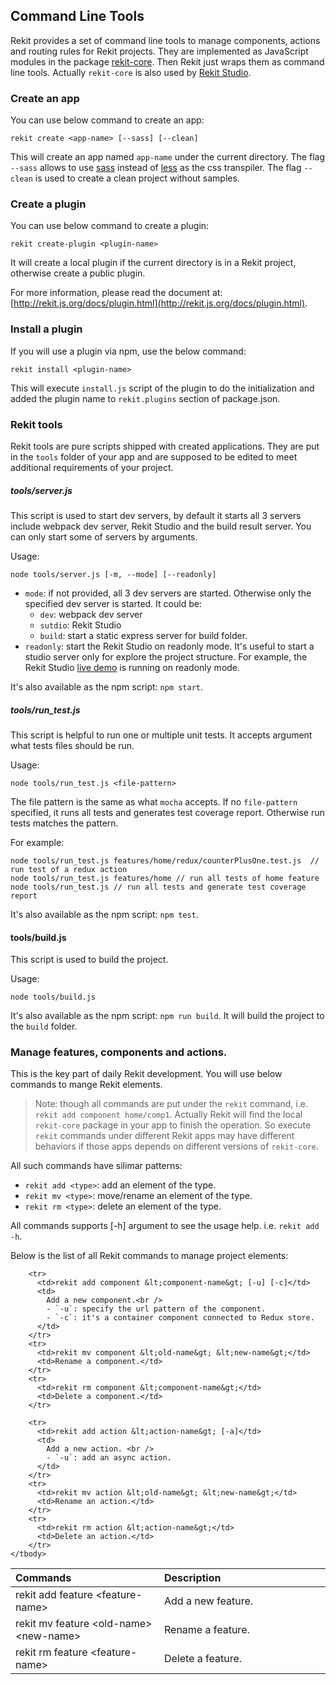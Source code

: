 ## Command Line Tools
Rekit provides a set of command line tools to manage components, actions and routing rules for Rekit projects. They are implemented as JavaScript modules in the package [rekit-core](https://github.com/supnate/rekit/tree/master/packages/rekit-core). Then Rekit just wraps them as command line tools. Actually `rekit-core` is also used by [Rekit Studio](https://github.com/supnate/rekit/tree/master/packages/rekit-studio).


### Create an app
You can use below command to create an app:
```
rekit create <app-name> [--sass] [--clean]
```

This will create an app named `app-name` under the current directory. The flag `--sass` allows to use [sass](https://sass-lang.com) instead of [less](http://lesscss.org) as the css transpiler. The flag `--clean` is used to create a clean project without samples.

### Create a plugin
You can use below command to create a plugin:
```
rekit create-plugin <plugin-name>
```
It will create a local plugin if the current directory is in a Rekit project, otherwise create a public plugin.

For more information, please read the document at: [http://rekit.js.org/docs/plugin.html](http://rekit.js.org/docs/plugin.html).

### Install a plugin
If you will use a plugin via npm, use the below command:
```
rekit install <plugin-name>
```

This will execute `install.js` script of the plugin to do the initialization and added the plugin name to `rekit.plugins` section of package.json.

### Rekit tools

Rekit tools are pure scripts shipped with created applications. They are put in the `tools` folder of your app and are supposed to be edited to meet additional requirements of your project.

##### tools/server.js
This script is used to start dev servers, by default it starts all 3 servers include webpack dev server, Rekit Studio and the build result server. You can only start some of servers by arguments.

Usage:
```
node tools/server.js [-m, --mode] [--readonly]
```

- `mode`: if not provided, all 3 dev servers are started. Otherwise only the specified dev server is started. It could be:
  - `dev`: webpack dev server
  - `sutdio`: Rekit Studio
  - `build`: start a static express server for build folder.
- `readonly`: start the Rekit Studio on readonly mode. It's useful to start a studio server only for explore the project structure. For example, the Rekit Studio [live demo](http://demo.rekit.org) is running on readonly mode.

It's also available as the npm script: `npm start`. 

##### tools/run_test.js
This script is helpful to run one or multiple unit tests. It accepts argument what tests files should be run.

Usage:
```
node tools/run_test.js <file-pattern>
```

The file pattern is the same as what `mocha` accepts. If no `file-pattern` specified, it runs all tests and generates test coverage report. Otherwise run tests matches the pattern.

For example:
```
node tools/run_test.js features/home/redux/counterPlusOne.test.js  // run test of a redux action
node tools/run_test.js features/home // run all tests of home feature
node tools/run_test.js // run all tests and generate test coverage report
```

It's also available as the npm script: `npm test`. 

#### tools/build.js
This script is used to build the project.

Usage:
```
node tools/build.js
```

It's also available as the npm script: `npm run build`. It will build the project to the `build` folder.

### Manage features, components and actions.
This is the key part of daily Rekit development. You will use below commands to mange Rekit elements.

> Note: though all commands are put under the `rekit` command, i.e. `rekit add component home/comp1`. Actually Rekit will find the local `rekit-core` package in your app to finish the operation. So execute `rekit` commands under different Rekit apps may have different behaviors if those apps depends on different versions of `rekit-core`.

All such commands have silimar patterns:

- `rekit add <type>`: add an element of the type.
- `rekit mv <type>`: move/rename an element of the type.
- `rekit rm <type>`: delete an element of the type.

All commands supports [-h] argument to see the usage help. i.e. `rekit add -h`.

Below is the list of all Rekit commands to manage project elements:

<table>
    <thead>
        <tr>
            <th style="text-align: left">Commands</th>
            <th style="text-align: left; width: 250px;">Description</th>
        </tr>
    </thead>
    <tbody>
        <tr>
          <td>rekit add feature &lt;feature-name&gt;</td>
          <td>Add a new feature.</td>
        </tr>
        <tr>
          <td>rekit mv feature &lt;old-name&gt; &lt;new-name&gt;</td>
          <td>Rename a feature.</td>
        </tr>
        <tr>
          <td>rekit rm feature &lt;feature-name&gt;</td>
          <td>Delete a feature.</td>
        </tr>

        <tr>
          <td>rekit add component &lt;component-name&gt; [-u] [-c]</td>
          <td>
            Add a new component.<br />
            - `-u`: specify the url pattern of the component.
            - `-c`: it's a container component connected to Redux store.
          </td>
        </tr>
        <tr>
          <td>rekit mv component &lt;old-name&gt; &lt;new-name&gt;</td>
          <td>Rename a component.</td>
        </tr>
        <tr>
          <td>rekit rm component &lt;component-name&gt;</td>
          <td>Delete a component.</td>
        </tr>

        <tr>
          <td>rekit add action &lt;action-name&gt; [-a]</td>
          <td>
            Add a new action. <br />
            - `-u`: add an async action.
          </td>
        </tr>
        <tr>
          <td>rekit mv action &lt;old-name&gt; &lt;new-name&gt;</td>
          <td>Rename an action.</td>
        </tr>
        <tr>
          <td>rekit rm action &lt;action-name&gt;</td>
          <td>Delete an action.</td>
        </tr>
    </tbody>
</table>


